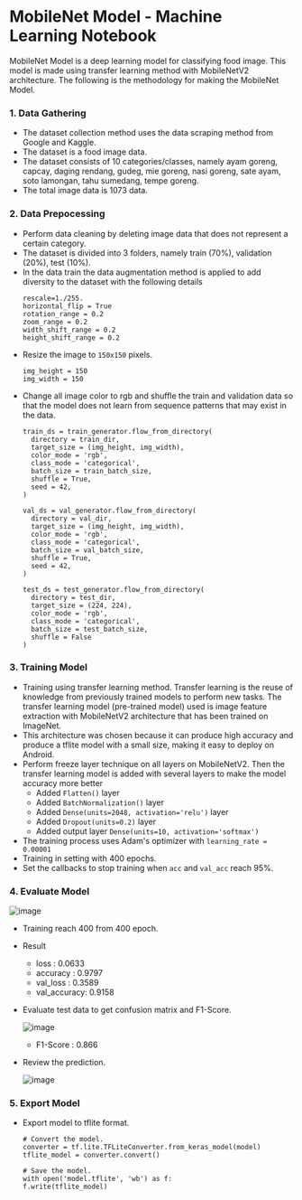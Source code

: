 # MobileNet Model - Machine Learning Notebook

MobileNet Model is a deep learning model for classifying food image. This model is made using transfer learning method with MobileNetV2 architecture. The following is the methodology for making the MobileNet Model.

### 1. Data Gathering
* The dataset collection method uses the data scraping method from Google and Kaggle.
* The dataset is a food image data.
* The dataset consists of 10 categories/classes, namely ayam goreng, capcay, daging rendang, gudeg, mie goreng, nasi goreng, sate ayam, soto lamongan, tahu sumedang, tempe goreng.
* The total image data is 1073 data.

### 2. Data Prepocessing
* Perform data cleaning by deleting image data that does not represent a certain category.
* The dataset is divided into 3 folders, namely train (70%), validation (20%), test (10%).
* In the data train the data augmentation method is applied to add diversity to the dataset with the following details
  ```
  rescale=1./255.
  horizontal_flip = True
  rotation_range = 0.2
  zoom_range = 0.2
  width_shift_range = 0.2
  height_shift_range = 0.2
  ```
* Resize the image to `150x150` pixels.
  ```
  img_height = 150
  img_width = 150
  ```
* Change all image color to rgb and shuffle the train and validation data so that the model does not learn from sequence patterns that may exist in the data.
  ```
  train_ds = train_generator.flow_from_directory(
    directory = train_dir,
    target_size = (img_height, img_width),
    color_mode = 'rgb',
    class_mode = 'categorical',
    batch_size = train_batch_size,
    shuffle = True,
    seed = 42,
  )

  val_ds = val_generator.flow_from_directory(
    directory = val_dir,
    target_size = (img_height, img_width),
    color_mode = 'rgb',
    class_mode = 'categorical',
    batch_size = val_batch_size,
    shuffle = True,
    seed = 42,
  )

  test_ds = test_generator.flow_from_directory(
    directory = test_dir,
    target_size = (224, 224),
    color_mode = 'rgb',
    class_mode = 'categorical',
    batch_size = test_batch_size,
    shuffle = False
  )
  ```


### 3. Training Model
- Training using transfer learning method. Transfer learning is the reuse of knowledge from previously trained models to perform new tasks. The transfer learning model (pre-trained model) used is image feature extraction with MobileNetV2 architecture that has been trained on ImageNet.
- This architecture was chosen because it can produce high accuracy and produce a tflite model with a small size, making it easy to deploy on Android.
- Perform freeze layer technique on all layers on MobileNetV2. Then the transfer learning model is added with several layers to make the model accuracy more better
   * Added ```Flatten()``` layer
   * Added ```BatchNormalization()``` layer
   * Added ```Dense(units=2048, activation='relu')``` layer
   * Added ```Dropout(units=0.2)``` layer
   * Added output layer ```Dense(units=10, activation='softmax')```
- The training process uses Adam's optimizer with ```learning_rate = 0.00001```
- Training in setting with 400 epochs.
- Set the callbacks to stop training when ```acc``` and ```val_acc``` reach 95%.

### 4. Evaluate Model
![image](https://github.com/ndikrp/Balanzio/assets/142479564/dbbdd912-f3ba-4fb0-ad99-20b67ec14386)
- Training reach 400 from 400 epoch.
- Result
  * loss        : 0.0633
  * accuracy    : 0.9797
  * val_loss    : 0.3589
  * val_accuracy: 0.9158
 
- Evaluate test data to get confusion matrix and F1-Score.
  
  ![image](https://github.com/ndikrp/Balanzio/assets/142479564/b4a2d3f9-fa8b-41f2-98e9-eea863444e79)
  * F1-Score       : 0.866
- Review the prediction.

  ![image](https://github.com/ndikrp/Balanzio/assets/142479564/d523bd91-5867-424a-91a7-1c2af63e77c1)

### 5. Export Model
- Export model to tflite format.
   ```
  # Convert the model.
  converter = tf.lite.TFLiteConverter.from_keras_model(model)
  tflite_model = converter.convert()

  # Save the model.
  with open('model.tflite', 'wb') as f:
  f.write(tflite_model)
  ```

  

